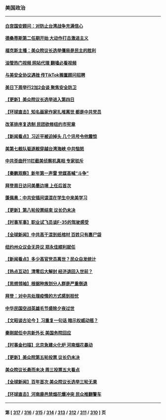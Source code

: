 ### 美国政治
---
#### [白宫国安顾问：对防止台湾战争充满信心](../../pages/ncid1078159/n13901059.md?01070845) 
#### [德桑蒂斯第二任期开始 大动作打击激进主义](../../pages/ncid1078159/n13900994.md?01070845) 
#### [福克斯主播：美众院议长选举僵局是民主的胜利](../../pages/ncid1078159/n13901068.md?01070845) 
#### [油管热门视频 网站代理 翻墙必看视频](http://138.2.39.72:81/youtube.html?epic-marker?01070845)
#### [与美安全协议遇挫 传TikTok搁置顾问招聘](../../pages/ncid1078159/n13900899.md?01070845) 
#### [美日下周举行2加2会谈 聚焦安全防卫](../../pages/ncid1078159/n13900968.md?01070845) 
#### [【更新】美众院议长选举进入第四日](../../pages/ncid1078159/n13900865.md?01070845) 
#### [【环球直击】知名画家作家扎堆离世 都是中共党员](../../pages/ncid1078159/n13900187.md?01070845) 
#### [改革排序复选制 民团欲修纽约市宪章](../../pages/ncid1078159/n13900572.md?01070845) 
#### [【新闻看点】习近平被迫掉头 几个讯号令他震惊](../../pages/ncid1078159/n13900365.md?01070845) 
#### [美第七舰队驱逐舰穿越台湾海峡 中共恼怒](../../pages/ncid1078159/n13900401.md?01070845) 
#### [中共歪曲歼11拦截美侦察机真相 专家驳斥](../../pages/ncid1078159/n13900315.md?01070845) 
#### [【秦鹏观察】新年第一声雷 党媒高喊“斗争”](../../pages/ncid1078159/n13900273.md?01070845) 
#### [拜登周日访问美墨边境 上任后首次](../../pages/ncid1078159/n13900254.md?01070845) 
#### [蓬佩奥：中共安插间谍混在学生中来美学习](../../pages/ncid1078159/n13900189.md?01070845) 
#### [【更新】第八轮投票结束 议长仍未决](../../pages/ncid1078159/n13900166.md?01070845) 
#### [【时事军事】职业试飞员谈F-35的驾驶感受](../../pages/ncid1078159/n13899556.md?01070845) 
#### [【全球新闻】中共高干混到纸棺材 百姓只有裹尸袋](../../pages/ncid1078159/n13899962.md?01070845) 
#### [纽约州众议会无异议 郑永佳顺利就任](../../pages/ncid1078159/n13899765.md?01070845) 
#### [【新闻看点】多少高官党员离世？民众自发统计](../../pages/ncid1078159/n13898836.md?01070845) 
#### [【热点互动】清零后大解封 经济退回入世前？](../../pages/ncid1078159/n13899643.md?01070845) 
#### [【思想领袖】根据种族划分人群是严重倒退](../../pages/ncid1078159/n13873272.md?01070845) 
#### [拜登：对中共处理疫情的方式感到担忧](../../pages/ncid1078159/n13899612.md?01070845) 
#### [中华民国空战英雄毛节盛除夕夜过世](../../pages/ncid1078159/n13899517.md?01070845) 
#### [【文昭谈古论今 】习重复一句话 暗示权威动摇？](../../pages/ncid1078159/n13899481.md?01070845) 
#### [秦刚就任中共新外长 美国务院回应](../../pages/ncid1078159/n13899450.md?01070845) 
#### [【时事金扫描】北京急建火化炉 河南烟花暴动](../../pages/ncid1078159/n13899473.md?01070845) 
#### [【更新】美众院第五轮投票 议长仍未决](../../pages/ncid1078159/n13899466.md?01070845) 
#### [美众院议长悬而未决 周三投票五大看点](../../pages/ncid1078159/n13899426.md?01070845) 
#### [【全球新闻】百年首次 美众院议长选举三轮无果](../../pages/ncid1078159/n13899166.md?01070845) 
#### [【环球直击】河南鹿邑禁烟花爆冲突 民众推翻警车](../../pages/ncid1078159/n13898749.md?01070845) 

---
#### 第 [ [317](./317.md?01070845) / [316](./316.md?01070845) / [315](./315.md?01070845) / [314](./314.md?01070845) / [313](./313.md?01070845) / [312](./312.md?01070845) / [311](./311.md?01070845) / [310](./310.md?01070845) ] 页
